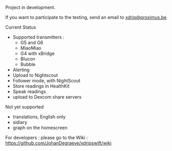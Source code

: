Project in development.

If you want to participate to the testing, send an email to xdrip@proximus.be

Current Status
- Supported transmitters :
    - G5 and G6
    - MiaoMiao
    - G4 with xBridge
    - Blucon
    - Bubble
- Alerting
- Upload to Nightscout
- Follower mode, with NightScout
- Store readings in HealthKit
- Speak readings
- upload to Dexcom share servers

Not yet supported
- translations, English only
- sidiary
- graph on the homescreen

For developers : please go to the Wiki : https://github.com/JohanDegraeve/xdripswift/wiki

